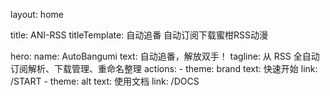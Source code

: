 layout: home

title: ANI-RSS
titleTemplate: 自动追番 自动订阅下载蜜柑RSS动漫

hero:
    name: AutoBangumi
    text: 自动追番，解放双手！
    tagline: 从 RSS 全自动 订阅解析、下载管理、重命名整理
    actions:
        - theme: brand 
          text: 快速开始
          link: /START
        - theme: alt
          text: 使用文档
          link: /DOCS
